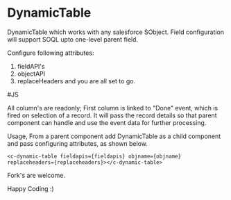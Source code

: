 # DynamicTable

DynamicTable which works with any salesforce SObject.
Field configuration will support SOQL upto one-level parent field.

Configure following attributes:

1) fieldAPI's
2) objectAPI
3) replaceHeaders and you are all set to go.

#JS

All column's are readonly; First column is linked to "Done" event, which is fired on selection of a record. It will pass the record details so that parent component can handle and use the event data for further processing.

Usage,
From a parent component add DynamicTable as a child component and pass configuring attributes, as shown below.
	
	<c-dynamic-table fieldapis={fieldapis} objname={objname} replaceheaders={replaceheaders}></c-dynamic-table>
	
	
Fork's are welcome.

Happy Coding :)